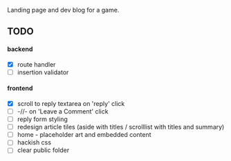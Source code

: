 Landing page and dev blog for a game.    

## TODO  
#### backend  
- [x] route handler     
- [ ] insertion validator  

#### frontend  
- [x] scroll to reply textarea on 'reply' click  
- [ ] -//- on 'Leave a Comment' click  
- [ ] reply form styling  
- [ ] redesign article tiles (aside with titles / scrolllist with titles and summary)  
- [ ] home - placeholder art and embedded content  
- [ ] hackish css   
- [ ] clear public folder  